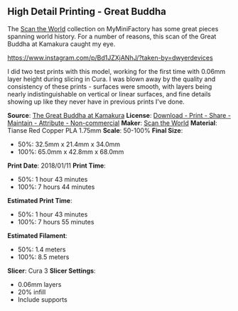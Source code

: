 ## High Detail Printing - Great Buddha

The [Scan the World](https://www.myminifactory.com/users/Scan%20The%20World) collection on MyMiniFactory has some great pieces spanning
world history. For a number of reasons, this scan of the Great Buddha at Kamakura caught my eye. 

https://www.instagram.com/p/Bd1JZXjANhJ/?taken-by=dwyerdevices

I did two test prints with this model, working for the first time with 0.06mm layer height during slicing in Cura. I was blown away 
by the quality and consistency of these prints - surfaces were smooth, with layers
being nearly indistinguishable on vertical or linear surfaces, and fine details showing up like they never have
in previous prints I've done. 

**Source**: [The Great Buddha at Kamakura](https://www.myminifactory.com/object/the-great-buddha-at-kamakura-japan-1852)
**License**: [Download - Print - Share - Maintain - Attribute - Non-commercial](https://www.myminifactory.com/pages/object-licensing)
**Maker**: [Scan the World](https://www.myminifactory.com/users/Scan%20The%20World)
**Material**: Tianse Red Copper PLA 1.75mm
**Scale**: 50-100%
**Final Size**: 

 - 50%: 32.5mm x 21.4mm x 34.0mm
 - 100%: 65.0mm x 42.8mm x 68.0mm
 
**Print Date**: 2018/01/11
**Print Time**: 

 - 50%: 1 hour 43 minutes
 - 100%: 7 hours 44 minutes
 
**Estimated Print Time**: 

 - 50%: 1 hour 43 minutes
 - 100%: 7 hours 55 minutes

**Estimated Filament**: 

 - 50%: 1.4 meters
 - 100%: 8.5 meters
 
**Slicer**: Cura 3
**Slicer Settings**: 

 - 0.06mm layers
 - 20% infill
 - Include supports
